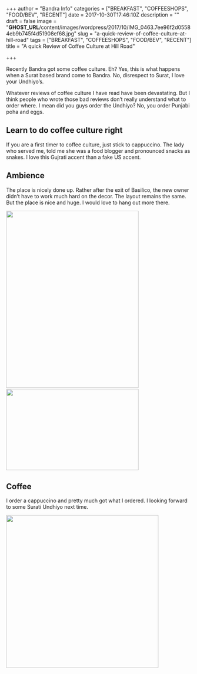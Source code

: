 +++
author = "Bandra Info"
categories = ["BREAKFAST", "COFFEESHOPS", "FOOD/BEV", "RECENT"]
date = 2017-10-30T17:46:10Z
description = ""
draft = false
image = "__GHOST_URL__/content/images/wordpress/2017/10/IMG_0463.7ee96f2d05584eb9b745f4d51908ef68.jpg"
slug = "a-quick-review-of-coffee-culture-at-hill-road"
tags = ["BREAKFAST", "COFFEESHOPS", "FOOD/BEV", "RECENT"]
title = "A quick Review of Coffee Culture at Hill Road"

+++


<p>Recently Bandra got some coffee culture. Eh? Yes, this is what happens when a Surat based brand come to Bandra. No, disrespect to Surat, I love your Undhiyo’s.</p>
<p>Whatever reviews of coffee culture I have read have been devastating. But I think people who wrote those bad reviews don’t really understand what to order where. I mean did you guys order the Undhiyo? No, you order Punjabi poha and eggs.</p>
<h2>Learn to do coffee culture right</h2>
<p>If you are a first timer to coffee culture, just stick to cappuccino. The lady who served me, told me she was a food blogger and pronounced snacks as snakes. I love this Gujrati accent than a fake US accent.</p>
<h2>Ambience</h2>
<p>The place is nicely done up. Rather after the exit of Basilico, the new owner didn’t have to work much hard on the decor. The layout remains the same. But the place is nice and huge. I would love to hang out more there.</p>
<p><img loading="lazy" class="alignnone size-full wp-image-11869" src="https://i0.wp.com/bandra.info/wp-content/uploads/2017/10/IMG_0464.jpg?resize=360%2C480&#038;ssl=1" width="360" height="480" data-recalc-dims="1" /> <img loading="lazy" class="alignright size-bdaia-block11 wp-image-11875" src="https://i2.wp.com/bandra.info/wp-content/uploads/2017/10/IMG_0466.jpg?resize=360%2C220&#038;ssl=1" alt="" width="360" height="220" data-recalc-dims="1" /><em><br />
</em></p>
<h2>Coffee</h2>
<p>I order a cappuccino and pretty much got what I ordered. I looking forward to some Surati Undhiyo next time.</p>
<p><img loading="lazy" class="alignnone size-full wp-image-11870" src="https://i1.wp.com/bandra.info/wp-content/uploads/2017/10/IMG_0472.jpg?resize=414%2C414&#038;ssl=1" width="414" height="414" srcset="https://i1.wp.com/bandra.info/wp-content/uploads/2017/10/IMG_0472.jpg?w=414&amp;ssl=1 414w, https://i1.wp.com/bandra.info/wp-content/uploads/2017/10/IMG_0472.jpg?resize=150%2C150&amp;ssl=1 150w" sizes="(max-width: 414px) 100vw, 414px" data-recalc-dims="1" /></p>



